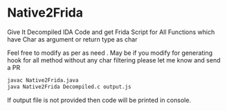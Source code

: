 # Native2Frida
Give It Decompiled IDA Code and get Frida Script for All Functions which have Char as argument or return type as char

Feel free to modify as per as need . May be if you modify for generating hook for all method without any char filtering 
please let me know and send a PR

```sh
javac Native2Frida.java
java Native2Frida Decompiled.c output.js
```

If output file is not provided then code will be printed in console.
